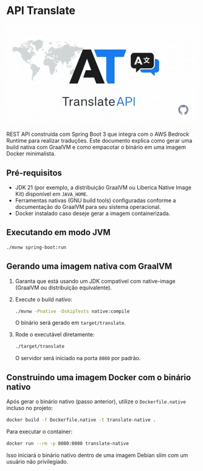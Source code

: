 # API Translate

![Banner do Projeto](docs/banner.png)

REST API construída com Spring Boot 3 que integra com o AWS Bedrock Runtime para realizar traduções. Este documento explica como gerar uma build nativa com GraalVM e como empacotar o binário em uma imagem Docker minimalista.

## Pré-requisitos

- JDK 21 (por exemplo, a distribuição GraalVM ou Liberica Native Image Kit) disponível em `JAVA_HOME`.
- Ferramentas nativas (GNU build tools) configuradas conforme a documentação do GraalVM para seu sistema operacional.
- Docker instalado caso deseje gerar a imagem containerizada.

## Executando em modo JVM

```bash
./mvnw spring-boot:run
```

## Gerando uma imagem nativa com GraalVM

1. Garanta que está usando um JDK compatível com native-image (GraalVM ou distribuição equivalente).
2. Execute o build nativo:

   ```bash
   ./mvnw -Pnative -DskipTests native:compile
   ```

   O binário será gerado em `target/translate`.

3. Rode o executável diretamente:

   ```bash
   ./target/translate
   ```

   O servidor será iniciado na porta `8080` por padrão.

## Construindo uma imagem Docker com o binário nativo

Após gerar o binário nativo (passo anterior), utilize o `Dockerfile.native` incluso no projeto:

```bash
docker build -f Dockerfile.native -t translate-native .
```

Para executar o container:

```bash
docker run --rm -p 8080:8080 translate-native
```

Isso iniciará o binário nativo dentro de uma imagem Debian slim com um usuário não privilegiado.


